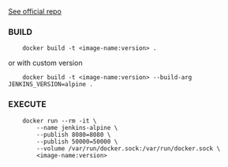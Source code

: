 [See official repo](https://github.com/jenkinsci/jenkins)

### BUILD
```
    docker build -t <image-name:version> .
```

or with custom version

```
    docker build -t <image-name:version> --build-arg JENKINS_VERSION=alpine .
```


### EXECUTE
```
    docker run --rm -it \
        --name jenkins-alpine \
        --publish 8080=8080 \
        --publish 50000=50000 \
        --volume /var/run/docker.sock:/var/run/docker.sock \
        <image-name:version>
```

